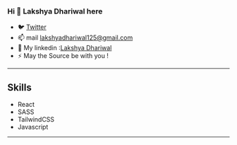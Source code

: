 
### Hi 👋 Lakshya Dhariwal here
- 🐦 [Twitter](https://twitter.com/Lakshya_OnALoop)
- 📫 mail lakshyadhariwal125@gmail.com
- :speech_balloon: My linkedin :[Lakshya Dhariwal](https://www.linkedin.com/in/lakshya-dhariwal-51a7411b6)
- ⚡ May the Source be with you ! 
---
## Skills
- React
- SASS
- TailwindCSS
- Javascript
---




